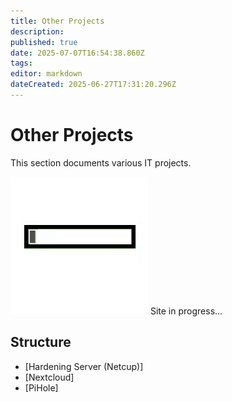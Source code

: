 ```yaml
---
title: Other Projects
description: 
published: true
date: 2025-07-07T16:54:38.860Z
tags: 
editor: markdown
dateCreated: 2025-06-27T17:31:20.296Z
---
```


# Other Projects

This section documents various IT projects.

![loading-progress-bar.gif](/general/loading-progress-bar.gif)
Site in progress...

## Structure
- [Hardening Server (Netcup)]
- [Nextcloud]
- [PiHole]
